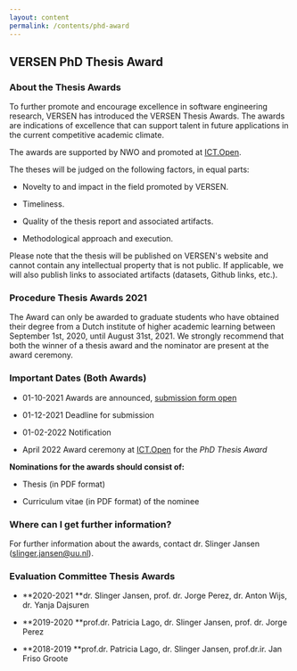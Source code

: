 ```yaml
---
layout: content
permalink: /contents/phd-award
---
```


## VERSEN PhD Thesis Award

### About the Thesis Awards

To further promote and encourage excellence in software engineering research, VERSEN has introduced the VERSEN Thesis Awards. The awards are indications of excellence that can support talent in future applications in the current competitive academic climate.

The awards are supported by NWO and promoted at [ICT.Open](https://ict-research.nl/ict-open/).

The theses will be judged on the following factors, in equal parts:

*   Novelty to and impact in the field promoted by VERSEN.

*   Timeliness.

*   Quality of the thesis report and associated artifacts.

*   Methodological approach and execution.

Please note that the thesis will be published on VERSEN's website and cannot contain any intellectual property that is not public. If applicable, we will also publish links to associated artifacts (datasets, Github links, etc.).

### Procedure Thesis Awards 2021

The Award can only be awarded to graduate students who have obtained their degree from a Dutch institute of higher academic learning between September 1st, 2020, until August 31st, 2021. We strongly recommend that both the winner of a thesis award and the nominator are present at the award ceremony. 

### Important Dates (Both Awards)

*   01-10-2021 Awards are announced, [submission form open](https://docs.google.com/forms/d/e/1FAIpQLSfZHJEdbKldmLLMWMSGn7cilm28jv8czO1ESMEUFGCbpF5uIg/viewform?usp=sf_link)

*   01-12-2021 Deadline for submission

*   01-02-2022 Notification

*   April 2022 Award ceremony at [ICT.Open](https://www.ictopen.nl/) for the _PhD Thesis Award_

**Nominations for the awards should consist of:**

*   Thesis (in PDF format)

*   Curriculum vitae (in PDF format) of the nominee

### Where can I get further information?

For further information about the awards, contact dr. Slinger Jansen ([slinger.jansen@uu.nl](mailto:slinger.jansen@uu.nl)).

### Evaluation Committee Thesis Awards

* **2020-2021 **dr. Slinger Jansen, prof. dr. Jorge Perez, dr. Anton Wijs, dr. Yanja Dajsuren

* **2019-2020 **prof.dr. Patricia Lago, dr. Slinger Jansen, prof. dr. Jorge Perez

* **2018-2019 **prof.dr. Patricia Lago, dr. Slinger Jansen, prof.dr.ir. Jan Friso Groote
